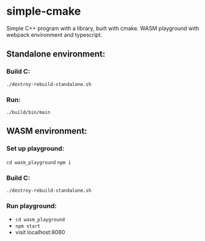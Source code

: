 # simple-cmake
Simple C++ program with a library, built with cmake.
WASM playground with webpack environment and typescript.


## Standalone environment:

### Build C:
`./destroy-rebuild-standalone.sh`


### Run:
`./build/bin/main`


## WASM environment:

### Set up playground:

`cd wasm_playground`
`npm i`


### Build C:

`./destroy-rebuild-standalone.sh`


### Run playground:

- `cd wasm_playground`
- `npm start`
- visit localhost:8080
